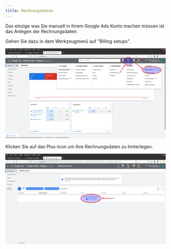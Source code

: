 ```yaml
---
title: Rechnungsdaten
---
```


Das einzige was Sie manuell in Ihrem Google Ads Konto machen müssen ist das Anlegen der Rechnungsdaten.

Gehen Sie dazu in dem Werkzeugmenü auf "Billing setups".

![](img/billing-setups.png)

Klicken Sie auf das Plus-Icon um Ihre Rechnungsdaten zu hinterlegen.

![](img/add-billing-setup.png)

